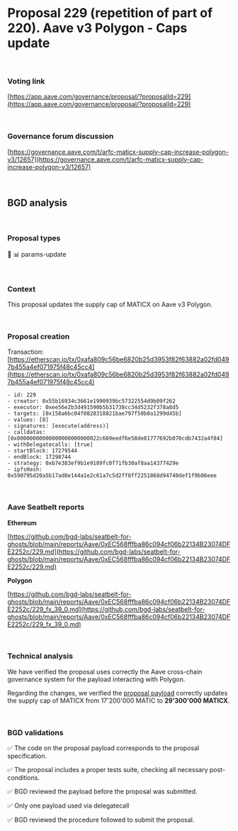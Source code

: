 # Proposal 229 (repetition of part of 220). Aave v3 Polygon - Caps update


<br>


### Voting link

[https://app.aave.com/governance/proposal/?proposalId=229](https://app.aave.com/governance/proposal/?proposalId=229)

<br>

### Governance forum discussion

[https://governance.aave.com/t/arfc-maticx-supply-cap-increase-polygon-v3/12657](https://governance.aave.com/t/arfc-maticx-supply-cap-increase-polygon-v3/12657)

<br>

## BGD analysis

<br>

### Proposal types

:wrench: :bar_chart: params-update

<br>

### Context

This proposal updates the supply cap of MATICX on Aave v3 Polygon.


<br>

### Proposal creation

Transaction: [https://etherscan.io/tx/0xafa809c56be6820b25d3953f82f63882a02fd0497b455a4ef071975f48c45cc4](https://etherscan.io/tx/0xafa809c56be6820b25d3953f82f63882a02fd0497b455a4ef071975f48c45cc4)

```
- id: 229
- creator: 0x55b16934c3661e1990939bc57322554d9b09f262
- executor: 0xee56e2b3d491590b5b31738cc34d5232f378a8d5
- targets: [0x158a6bc04f0828318821bae797f50b0a1299d45b]
- values: [0]
- signatures: [execute(address)]
- calldatas: [0x00000000000000000000000022c669eedf6e58de81777692b070cdb7432a4f84]
- withDelegatecalls: [true]
- startBlock: 17279544
- endBlock: 17298744
- strategy: 0xb7e383ef9b1e9189fc0f71fb30af8aa14377429e
- ipfsHash: 0x590795d20a5b17ad8e144a1e2c61a7c5d2ff8ff2251868d94740def1f9b86eee
```

<br>

### Aave Seatbelt reports

**Ethereum**

[https://github.com/bgd-labs/seatbelt-for-ghosts/blob/main/reports/Aave/0xEC568fffba86c094cf06b22134B23074DFE2252c/229.md](https://github.com/bgd-labs/seatbelt-for-ghosts/blob/main/reports/Aave/0xEC568fffba86c094cf06b22134B23074DFE2252c/229.md)


**Polygon**

[https://github.com/bgd-labs/seatbelt-for-ghosts/blob/main/reports/Aave/0xEC568fffba86c094cf06b22134B23074DFE2252c/229_fx_39_0.md](https://github.com/bgd-labs/seatbelt-for-ghosts/blob/main/reports/Aave/0xEC568fffba86c094cf06b22134B23074DFE2252c/229_fx_39_0.md)


<br>

### Technical analysis

We have verified the proposal uses correctly the Aave cross-chain governance system for the payload interacting with Polygon.

Regarding the changes, we verified the [proposal payload](https://polygonscan.com/address/0x22c669eedf6e58de81777692b070cdb7432a4f84#code#F23#L13) correctly updates the supply cap of MATICX from 17'200'000 MATIC to **29'300'000 MATICX**.

<br>

### BGD validations

:white_check_mark: The code on the proposal payload corresponds to the proposal specification.

:white_check_mark: The proposal includes a proper tests suite, checking all necessary post-conditions.

:white_check_mark: BGD reviewed the payload before the proposal was submitted.

:white_check_mark: Only one payload used via delegatecall

:white_check_mark: BGD reviewed the procedure followed to submit the proposal.
